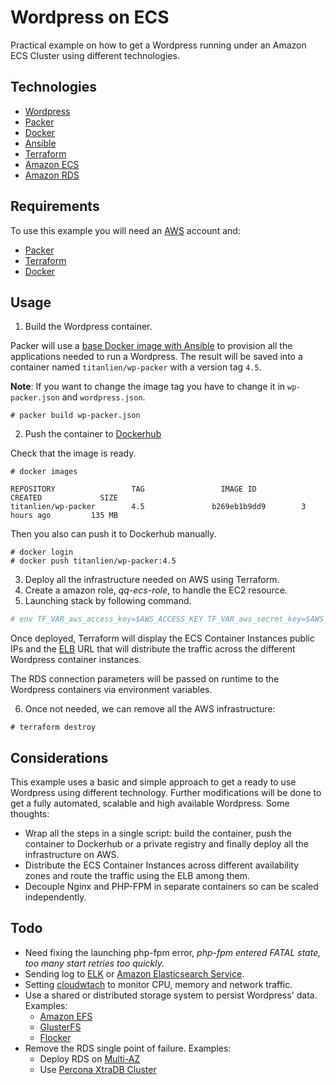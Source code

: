
# Wordpress on ECS

Practical example on how to get a Wordpress running under an Amazon ECS Cluster using different technologies.

## Technologies

* [Wordpress](https://wordpress.org/)
* [Packer](https://www.packer.io/)
* [Docker](https://www.docker.com/)
* [Ansible](https://www.ansible.com/)
* [Terraform](https://www.terraform.io/)
* [Amazon ECS](https://aws.amazon.com/ecs/)
* [Amazon RDS](https://aws.amazon.com/es/rds/)

## Requirements

To use this example you will need an [AWS](https://aws.amazon.com/es/) account and:

* [Packer](https://www.packer.io/downloads.html)
* [Terraform](https://www.terraform.io/downloads.html)
* [Docker](https://docs.docker.com/engine/installation/)

## Usage

1. Build the Wordpress container.

Packer will use a [base Docker image with Ansible](https://github.com/titanlien/wordpress-ecs/blob/master/Dockerfile) to provision all the applications needed to run a Wordpress. The result will be saved into a container named `titanlien/wp-packer` with a version tag `4.5`.

**Note**: If you want to change the image tag you have to change it in `wp-packer.json` and `wordpress.json`.

```
# packer build wp-packer.json
```

2. Push the container to [Dockerhub](https://hub.docker.com/)

Check that the image is ready.

```
# docker images

REPOSITORY                 TAG                 IMAGE ID            CREATED             SIZE
titanlien/wp-packer        4.5               b269eb1b9dd9        3 hours ago         135 MB
```

Then you also can push it to Dockerhub manually.

```
# docker login
# docker push titanlien/wp-packer:4.5
```

3. Deploy all the infrastructure needed on AWS using Terraform.
4. Create a amazon role, *qq-ecs-role*, to handle the EC2 resource.
5. Launching stack by following command.
```bash
# env TF_VAR_aws_access_key=$AWS_ACCESS_KEY TF_VAR_aws_secret_key=$AWS_SCERET_KEY TF_VAR_key_name=titan@MBA terraform apply
```

Once deployed, Terraform will display the ECS Container Instances public IPs and the [ELB](https://aws.amazon.com/es/elasticloadbalancing/) URL that will distribute the traffic across the different Wordpress container instances.

The RDS connection parameters will be passed on runtime to the Wordpress containers via environment variables.

6. Once not needed, we can remove all the AWS infrastructure:


```
# terraform destroy
```

## Considerations

This example uses a basic and simple approach to get a ready to use Wordpress using different technology. Further modifications will be done to get a fully automated, scalable and high available Wordpress. Some thoughts:

* Wrap all the steps in a single script: build the container, push the container to Dockerhub or a private registry and finally deploy all the infrastructure on AWS.
* Distribute the ECS Container Instances across different availability zones and route the traffic using the ELB among them.
* Decouple Nginx and PHP-FPM in separate containers so can be scaled independently.

## Todo
* Need fixing the launching php-fpm error, *php-fpm entered FATAL state, too many start retries too quickly.*
* Sending log to [ELK](https://www.elastic.co/products) or [Amazon Elasticsearch Service](https://aws.amazon.com/elasticsearch-service/).
* Setting [cloudwtach](http://docs.aws.amazon.com/AWSEC2/latest/UserGuide/mon-scripts.html) to monitor CPU, memory and network traffic.
* Use a shared or distributed storage system to persist Wordpress' data. Examples:
    * [Amazon EFS](https://aws.amazon.com/efs/)
    * [GlusterFS](https://www.gluster.org/)
    * [Flocker](https://docs.clusterhq.com/en/latest/docker-integration/)
* Remove the RDS single point of failure. Examples:
    * Deploy RDS on [Multi-AZ](http://docs.aws.amazon.com/AmazonRDS/latest/UserGuide/Concepts.MultiAZ.html)
    * Use [Percona XtraDB Cluster](https://www.percona.com/software/mysql-database/percona-xtradb-cluster)
